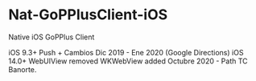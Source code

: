 # Nat-GoPPlusClient-iOS

Native iOS GoPPlus Client

iOS 9.3+ Push + Cambios Dic 2019 - Ene 2020 (Google Directions)
iOS 14.0+
WebUIView removed
WKWebView added
Octubre 2020 - Path TC Banorte.
